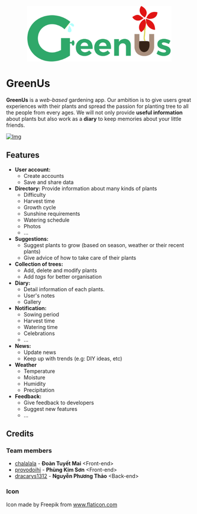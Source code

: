 <p align="center">
  <img height="150px" src="https://raw.githubusercontent.com/chalalala/Green-Us/master/images/logo.png">
</p>

# GreenUs

**GreenUs** is a *web-based* gardening app. Our ambition is to give users great experiences with their plants and spread the passion for planting tree to all the people from every ages. We will not only provide **useful information** about plants but also work as a **diary** to keep memories about your little friends.

[![Img](https://img.shields.io/badge/Link-API-red)](https://github.com/dracarys1312/api-GreenUs)

## Features
- **User account:**
	- Create accounts
	- Save and share data
- **Directory:** Provide information about many kinds of plants
	- Difficulty
	- Harvest time
	- Growth cycle
	- Sunshine requirements
	- Watering schedule
	- Photos
	- ...
- **Suggestions:**
	- Suggest plants to grow (based on season, weather or their recent plants)
	- Give advice of how to take care of their plants
- **Collection of trees:**
	- Add, delete and modify plants
	- Add *tags* for better organisation
- **Diary:**
	- Detail information of each plants.
	- User's notes
	- Gallery
- **Notification:**
	- Sowing period
	- Harvest time
	- Watering time
	- Celebrations
	- ...
- **News:**
	- Update news
	- Keep up with trends (e.g: DIY ideas, etc)
- **Weather**
	- Temperature
	- Moisture
	- Humidity
	- Precipitation
- **Feedback:**
	- Give feedback to developers
	- Suggest new features
	- ...

## Credits
### Team members
- [chalalala](https://github.com/chalalala) - **Đoàn Tuyết Mai** \<Front-end\>
- [provodoihi](https://github.com/provodoihi) - **Phùng Kim Sơn** \<Front-end\>
- [dracarys1312](https://github.com/dracarys1312) - **Nguyễn Phương Thảo** \<Back-end\>

### Icon
Icon made by Freepik from www.flaticon.com
